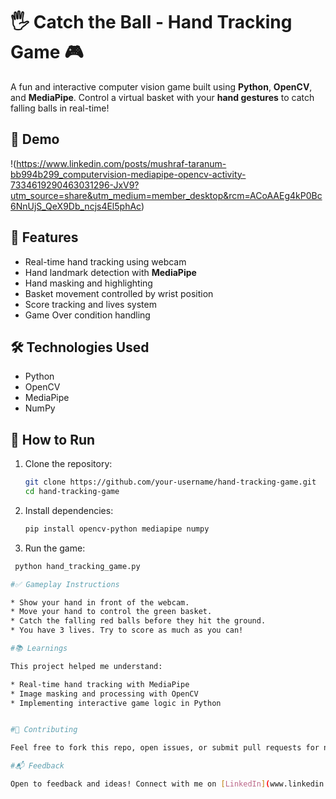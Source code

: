 
# 🖐️ Catch the Ball - Hand Tracking Game 🎮

A fun and interactive computer vision game built using **Python**, **OpenCV**, and **MediaPipe**. Control a virtual basket with your **hand gestures** to catch falling balls in real-time!

## 🎥 Demo  
!(https://www.linkedin.com/posts/mushraf-taranum-bb994b299_computervision-mediapipe-opencv-activity-7334619290463031296-JxV9?utm_source=share&utm_medium=member_desktop&rcm=ACoAAEg4kP0Bc6NnUjS_QeX9Db_ncjs4El5phAc)

## 🚀 Features
- Real-time hand tracking using webcam
- Hand landmark detection with **MediaPipe**
- Hand masking and highlighting
- Basket movement controlled by wrist position
- Score tracking and lives system
- Game Over condition handling

## 🛠️ Technologies Used
- Python
- OpenCV
- MediaPipe
- NumPy

## 📌 How to Run
1. Clone the repository:
   ```bash
   git clone https://github.com/your-username/hand-tracking-game.git
   cd hand-tracking-game

2. Install dependencies:
   ```bash
   pip install opencv-python mediapipe numpy

3. Run the game:
  ```bash
   python hand_tracking_game.py

#✅ Gameplay Instructions

* Show your hand in front of the webcam.
* Move your hand to control the green basket.
* Catch the falling red balls before they hit the ground.
* You have 3 lives. Try to score as much as you can!

#📚 Learnings

This project helped me understand:

* Real-time hand tracking with MediaPipe
* Image masking and processing with OpenCV
* Implementing interactive game logic in Python


#🤝 Contributing

Feel free to fork this repo, open issues, or submit pull requests for new features or improvements!

#📬 Feedback

Open to feedback and ideas! Connect with me on [LinkedIn](www.linkedin.com/in/mushraf-taranum-bb994b299) or raise an issue here.  thus how it is getting


